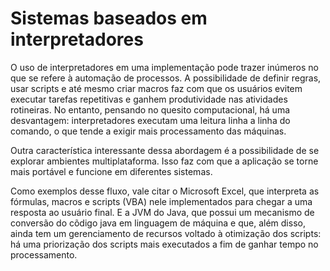# Sistemas baseados em interpretadores

O uso de interpretadores em uma implementação pode trazer inúmeros no que se refere à automação de processos. A possibilidade de definir regras, usar scripts e até mesmo criar macros faz com que os usuários evitem executar tarefas repetitivas e ganhem produtividade nas atividades rotineiras. No entanto, pensando no quesito computacional, há uma desvantagem: interpretadores executam uma leitura linha a linha do comando, o que tende a exigir mais processamento das máquinas.

Outra característica interessante dessa abordagem é a possibilidade de se explorar ambientes multiplataforma. Isso faz com que a aplicação se torne mais portável e funcione em diferentes sistemas.

Como exemplos desse fluxo, vale citar o Microsoft Excel, que interpreta as fórmulas, macros e scripts (VBA) nele implementados para chegar a uma resposta ao usuário final. E a JVM do Java, que possui um mecanismo de conversão do cõdigo java em linguagem de máquina e que, além disso, ainda tem um gerenciamento de recursos voltado à otimização dos scripts: há uma priorização dos scripts mais executados a fim de ganhar tempo no processamento.
